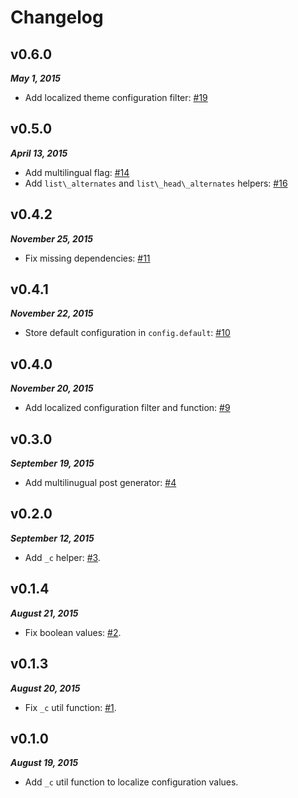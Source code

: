 Changelog
=========

v0.6.0
------

**_May 1, 2015_**

- Add localized theme configuration filter: [\#19](https://github.com/ahaasler/hexo-multilingual/issues/19 "Localize theme configuration")

v0.5.0
------

**_April 13, 2015_**

- Add multilingual flag: [\#14](https://github.com/ahaasler/hexo-multilingual/issues/14 "Themes should know multilingual behavior is enabled")
- Add `list\_alternates` and `list\_head\_alternates` helpers: [\#16](https://github.com/ahaasler/hexo-multilingual/issues/16 "Add helper for alternate languages")

v0.4.2
------

***November 25, 2015***

- Fix missing dependencies: [\#11](https://github.com/ahaasler/hexo-multilingual/issues/11 "Fix deepmerge missing")

v0.4.1
------

***November 22, 2015***

- Store default configuration in `config.default`: [\#10](https://github.com/ahaasler/hexo-multilingual/issues/10 "Default configuration may be useful")

v0.4.0
------

***November 20, 2015***

- Add localized configuration filter and function: [\#9](https://github.com/ahaasler/hexo-multilingual/issues/9 "Themes should not implement anything new")

v0.3.0
------

***September 19, 2015***

- Add multilinugual post generator: [\#4](https://github.com/ahaasler/hexo-multilingual/issues/4 "Add post generator")

v0.2.0
------

***September 12, 2015***

- Add `_c` helper: [\#3](https://github.com/ahaasler/hexo-multilingual/issues/3 "Add _c helper").

v0.1.4
------

***August 21, 2015***

- Fix boolean values: [\#2](https://github.com/ahaasler/hexo-multilingual/issues/2 "Error for localized boolean values").

v0.1.3
------

***August 20, 2015***

- Fix `_c` util function: [\#1](https://github.com/ahaasler/hexo-multilingual/issues/1 "Localized configuration does not work").

v0.1.0
------

***August 19, 2015***

- Add `_c` util function to localize configuration values.
